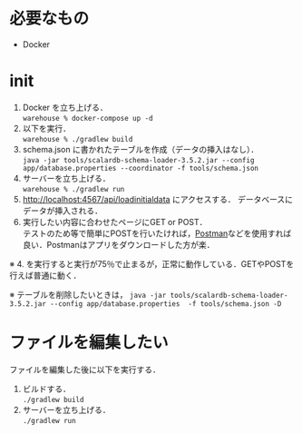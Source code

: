 # 必要なもの
- Docker

# init
1. Docker を立ち上げる．  
`warehouse % docker-compose up -d`  
2. 以下を実行．  
`warehouse % ./gradlew build`  
3. schema.json に書かれたテーブルを作成（データの挿入はなし）．  
`java -jar tools/scalardb-schema-loader-3.5.2.jar --config app/database.properties --coordinator -f tools/schema.json`  
4. サーバーを立ち上げる．  
`warehouse % ./gradlew run`  
5. <http://localhost:4567/api/loadinitialdata> にアクセスする．  データベースにデータが挿入される．  
6. 実行したい内容に合わせたページにGET or POST．  
テストのため等で簡単にPOSTを行いたければ，[Postman](https://www.postman.com/)などを使用すれば良い．Postmanはアプリをダウンロードした方が楽．  

※ 4. を実行すると実行が75％で止まるが，正常に動作している．GETやPOSTを行えば普通に動く．  

※ テーブルを削除したいときは，
`java -jar tools/scalardb-schema-loader-3.5.2.jar --config app/database.properties  -f tools/schema.json -D`

# ファイルを編集したい
ファイルを編集した後に以下を実行する．  
1. ビルドする．  
`./gradlew build`  
2. サーバーを立ち上げる．  
`./gradlew run`  